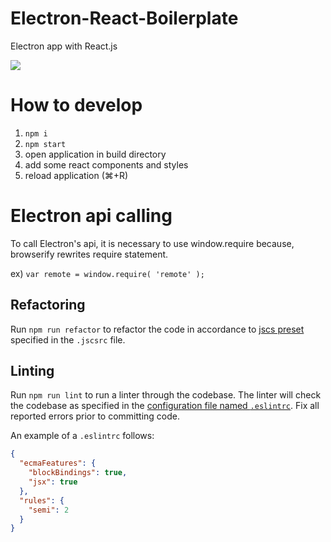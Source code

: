 # Electron-React-Boilerplate
Electron app with React.js

![](./docs/screenshot.png)
# How to develop
1. `npm i`
2. `npm start`
3. open application in build directory
4. add some react components and styles
5. reload application (⌘+R)

# Electron api calling
To call Electron's api, it is necessary to use window.require because, browserify rewrites require statement.

ex) `var remote = window.require( 'remote' );`

## Refactoring

Run `npm run refactor` to refactor the code in accordance to [jscs preset](http://jscs.info/overview#presets) specified in the `.jscsrc` file.

## Linting

Run `npm run lint` to run a linter through the codebase. The linter will check
the codebase as specified in the [configuration file named `.eslintrc`](http://eslint.org/docs/user-guide/configuring). Fix all reported
errors prior to committing code.

An example of a `.eslintrc` follows:

```json
{
  "ecmaFeatures": {
    "blockBindings": true,
    "jsx": true
  },
  "rules": {
    "semi": 2
  }
}
```
